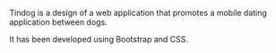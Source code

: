 
Tindog is a design of a web application that promotes a mobile dating application between dogs.

It has been developed using Bootstrap and CSS.
